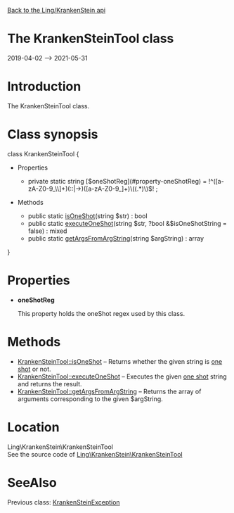 [Back to the Ling/KrankenStein api](https://github.com/lingtalfi/KrankenStein/blob/master/doc/api/Ling/KrankenStein.md)



The KrankenSteinTool class
================
2019-04-02 --> 2021-05-31






Introduction
============

The KrankenSteinTool class.



Class synopsis
==============


class <span class="pl-k">KrankenSteinTool</span>  {

- Properties
    - private static string [$oneShotReg](#property-oneShotReg) = !^([a-zA-Z0-9_\\]+)(::|->)([a-zA-Z0-9_]+)\((.*)\)$! ;

- Methods
    - public static [isOneShot](https://github.com/lingtalfi/KrankenStein/blob/master/doc/api/Ling/KrankenStein/KrankenSteinTool/isOneShot.md)(string $str) : bool
    - public static [executeOneShot](https://github.com/lingtalfi/KrankenStein/blob/master/doc/api/Ling/KrankenStein/KrankenSteinTool/executeOneShot.md)(string $str, ?bool &$isOneShotString = false) : mixed
    - public static [getArgsFromArgString](https://github.com/lingtalfi/KrankenStein/blob/master/doc/api/Ling/KrankenStein/KrankenSteinTool/getArgsFromArgString.md)(string $argString) : array

}




Properties
=============

- <span id="property-oneShotReg"><b>oneShotReg</b></span>

    This property holds the oneShot regex used by this class.
    
    



Methods
==============

- [KrankenSteinTool::isOneShot](https://github.com/lingtalfi/KrankenStein/blob/master/doc/api/Ling/KrankenStein/KrankenSteinTool/isOneShot.md) &ndash; Returns whether the given string is [one shot](https://github.com/lingtalfi/KrankenStein/blob/master/README.md#one-shot-notation) or not.
- [KrankenSteinTool::executeOneShot](https://github.com/lingtalfi/KrankenStein/blob/master/doc/api/Ling/KrankenStein/KrankenSteinTool/executeOneShot.md) &ndash; Executes the given [one shot](https://github.com/lingtalfi/KrankenStein/blob/master/README.md#one-shot-notation) string and returns the result.
- [KrankenSteinTool::getArgsFromArgString](https://github.com/lingtalfi/KrankenStein/blob/master/doc/api/Ling/KrankenStein/KrankenSteinTool/getArgsFromArgString.md) &ndash; Returns the array of arguments corresponding to the given $argString.





Location
=============
Ling\KrankenStein\KrankenSteinTool<br>
See the source code of [Ling\KrankenStein\KrankenSteinTool](https://github.com/lingtalfi/KrankenStein/blob/master/KrankenSteinTool.php)



SeeAlso
==============
Previous class: [KrankenSteinException](https://github.com/lingtalfi/KrankenStein/blob/master/doc/api/Ling/KrankenStein/Exception/KrankenSteinException.md)<br>
